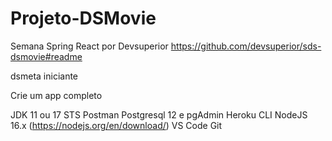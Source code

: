 # Projeto-DSMovie

Semana Spring React por Devsuperior
https://github.com/devsuperior/sds-dsmovie#readme

  dsmeta iniciante

Crie um app completo

JDK 11 ou 17
STS
Postman
Postgresql 12 e pgAdmin
Heroku CLI
NodeJS 16.x (https://nodejs.org/en/download/)
VS Code
Git
